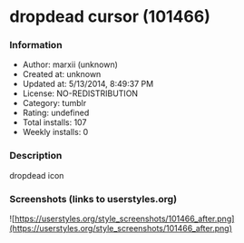 # dropdead cursor (101466)

### Information
- Author: marxii (unknown)
- Created at: unknown
- Updated at: 5/13/2014, 8:49:37 PM
- License: NO-REDISTRIBUTION
- Category: tumblr
- Rating: undefined
- Total installs: 107
- Weekly installs: 0


### Description
dropdead icon


### Screenshots (links to userstyles.org)
![https://userstyles.org/style_screenshots/101466_after.png](https://userstyles.org/style_screenshots/101466_after.png)


